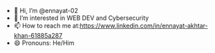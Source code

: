 - 👋 Hi, I’m @ennayat-02
- 👀 I’m interested in WEB DEV and Cybersecurity
- 📫 How to reach me at:https://www.linkedin.com/in/ennayat-akhtar-khan-61885a287
- 😄 Pronouns: He/Him


<!---
ennayat-02/ennayat-02 is a ✨ special ✨ repository because its `README.md` (this file) appears on your GitHub profile.
You can click the Preview link to take a look at your changes.
--->
